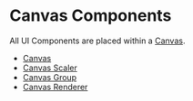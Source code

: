 # Canvas Components

All UI Components are placed within a [Canvas](UICanvas.md).

* [Canvas](class-Canvas.md)
* [Canvas Scaler](script-CanvasScaler.md)
* [Canvas Group](class-CanvasGroup.md)
* [Canvas Renderer](class-CanvasRenderer.md)
